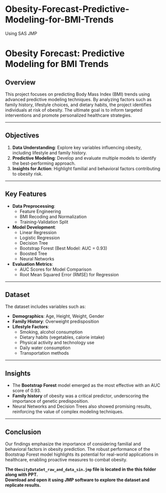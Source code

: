 # Obesity-Forecast-Predictive-Modeling-for-BMI-Trends
Using SAS JMP

# Obesity Forecast: Predictive Modeling for BMI Trends

## **Overview**
This project focuses on predicting Body Mass Index (BMI) trends using advanced predictive modeling techniques. By analyzing factors such as family history, lifestyle choices, and dietary habits, the project identifies individuals at risk of obesity. The ultimate goal is to inform targeted interventions and promote personalized healthcare strategies.

---

## **Objectives**
1. **Data Understanding**: Explore key variables influencing obesity, including lifestyle and family history.
2. **Predictive Modeling**: Develop and evaluate multiple models to identify the best-performing approach.
3. **Insights for Action**: Highlight familial and behavioral factors contributing to obesity risk.

---

## **Key Features**
- **Data Preprocessing**:
  - Feature Engineering
  - BMI Recoding and Normalization
  - Training-Validation Split
- **Model Development**:
  - Linear Regression
  - Logistic Regression
  - Decision Tree
  - Bootstrap Forest (Best Model: AUC = 0.93)
  - Boosted Tree
  - Neural Networks
- **Evaluation Metrics**:
  - AUC Scores for Model Comparison
  - Root Mean Squared Error (RMSE) for Regression

---

## **Dataset**
The dataset includes variables such as:
- **Demographics**: Age, Height, Weight, Gender
- **Family History**: Overweight predisposition
- **Lifestyle Factors**:
  - Smoking, alcohol consumption
  - Dietary habits (vegetables, calorie intake)
  - Physical activity and technology use
  - Daily water consumption
  - Transportation methods

---

## **Insights**
- The **Bootstrap Forest** model emerged as the most effective with an AUC score of 0.93.
- **Family history** of obesity was a critical predictor, underscoring the importance of genetic predisposition.
- Neural Networks and Decision Trees also showed promising results, reinforcing the value of complex modeling techniques.

---

## **Conclusion**
Our findings emphasize the importance of considering familial and behavioral factors in obesity prediction. The robust performance of the Bootstrap Forest model highlights its potential for real-world applications in healthcare, enabling proactive measures to combat obesity.

**The `ObesityDataSet_raw_and_data_sin.jmp` file is located in the this folder along with PPT.   
Download and open it using JMP software to explore the dataset and replicate results.**

